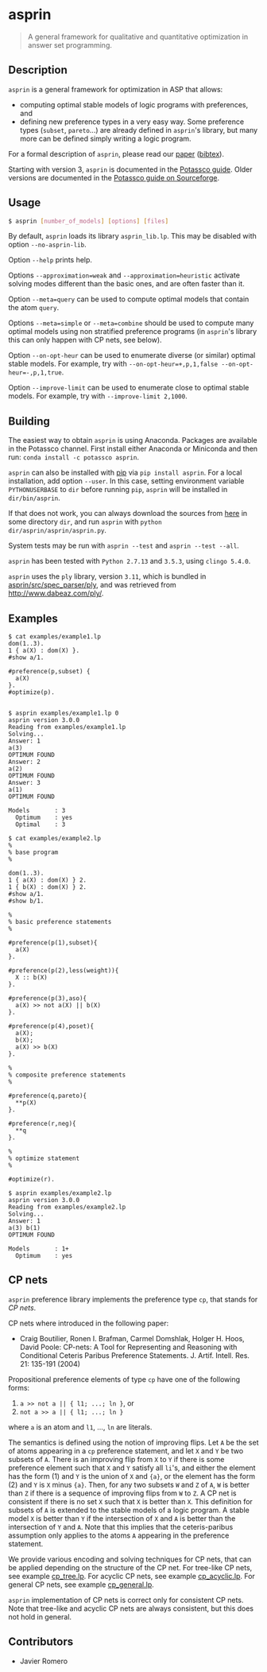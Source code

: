 # asprin
> A general framework for qualitative and quantitative optimization in answer set programming.

## Description
`asprin` is a general framework for optimization in ASP that allows:
* computing optimal stable models of logic programs with preferences, and
* defining new preference types in a very easy way.
Some preference types (`subset`, `pareto`...) are already defined in `asprin`'s library,
but many more can be defined simply writing a logic program.

For a formal description of `asprin`, please read our [paper](https://www.cs.uni-potsdam.de/wv/publications/DBLP_conf/aaai/BrewkaD0S15.pdf) ([bibtex](https://www.cs.uni-potsdam.de/wv/publications/DBLP_conf/aaai/BrewkaD0S15.html)).

Starting with version 3, `asprin` is documented in the [Potassco guide](https://github.com/potassco/guide/releases/).
Older versions are documented in the [Potassco guide on Sourceforge](https://sourceforge.net/projects/potassco/files/guide/).


## Usage
```bash
$ asprin [number_of_models] [options] [files]
```
By default, `asprin` loads its library `asprin_lib.lp`. This may be disabled with option `--no-asprin-lib`.

Option `--help` prints help.

Options `--approximation=weak` and `--approximation=heuristic` activate solving modes different than the basic ones, 
and are often faster than it.

Option `--meta=query` can be used to compute optimal models that contain the atom `query`. 

Options `--meta=simple` or `--meta=combine` should be used to compute many optimal models using
non stratified preference programs (in `asprin`'s library this can only happen with CP nets, see below).

Option `--on-opt-heur` can be used to enumerate diverse (or similar) optimal stable models. 
For example, try with `--on-opt-heur=+,p,1,false --on-opt-heur=-,p,1,true`.

Option `--improve-limit` can be used to enumerate close to optimal stable models.
For example, try with `--improve-limit 2,1000`.

## Building

<!--- TO BE CHANGED -->
The easiest way to obtain `asprin` is using Anaconda. 
Packages are available in the Potassco channel.
First install either Anaconda or Miniconda and then run: 
`conda install -c potassco asprin`.
<!---               -->

`asprin` can also be installed with [pip](https://pip.pypa.io) via
```pip install asprin```. 
For a local installation, add option ```--user```.
In this case, setting environment variable `PYTHONUSERBASE` to `dir` before running `pip`, 
`asprin` will be installed in `dir/bin/asprin`.

<!--- TO BE CHANGED -->
If that does not work, 
you can always download the sources from 
[here](https://github.com/potassco/asprin/releases/download/v3.1.0/asprin-3.1.0.tar.gz) in some directory `dir`,
and run `asprin` with `python dir/asprin/asprin/asprin.py`.
<!---               -->

System tests may be run with ```asprin --test``` and ```asprin --test --all```.

`asprin` has been tested with `Python 2.7.13` and `3.5.3`, using `clingo 5.4.0`.

```asprin``` uses the `ply` library, version `3.11`,
which is bundled in [asprin/src/spec_parser/ply](https://github.com/potassco/asprin/tree/master/asprin/src/spec_parser/ply),
and was retrieved from http://www.dabeaz.com/ply/.

## Examples
```
$ cat examples/example1.lp
dom(1..3).
1 { a(X) : dom(X) }.
#show a/1.

#preference(p,subset) { 
  a(X)
}.
#optimize(p).


$ asprin examples/example1.lp 0
asprin version 3.0.0
Reading from examples/example1.lp
Solving...
Answer: 1
a(3)
OPTIMUM FOUND
Answer: 2
a(2)
OPTIMUM FOUND
Answer: 3
a(1)
OPTIMUM FOUND

Models       : 3
  Optimum    : yes
  Optimal    : 3

$ cat examples/example2.lp
%
% base program
%

dom(1..3).
1 { a(X) : dom(X) } 2.
1 { b(X) : dom(X) } 2.
#show a/1.
#show b/1.

%
% basic preference statements
%

#preference(p(1),subset){
  a(X)
}.

#preference(p(2),less(weight)){
  X :: b(X)
}.

#preference(p(3),aso){
  a(X) >> not a(X) || b(X)
}.

#preference(p(4),poset){
  a(X);
  b(X);
  a(X) >> b(X)
}.

%
% composite preference statements
%

#preference(q,pareto){
  **p(X)
}.

#preference(r,neg){
  **q
}.

%
% optimize statement
%

#optimize(r).

$ asprin examples/example2.lp 
asprin version 3.0.0
Reading from examples/example2.lp
Solving...
Answer: 1
a(3) b(1)
OPTIMUM FOUND

Models       : 1+
  Optimum    : yes
```

## CP nets

`asprin` preference library implements the preference type `cp`,
that stands for *CP nets*.

CP nets where introduced in the following paper:
*  Craig Boutilier, Ronen I. Brafman, Carmel Domshlak, Holger H. Hoos, David Poole:
CP-nets: A Tool for Representing and Reasoning with Conditional Ceteris Paribus Preference Statements. 
J. Artif. Intell. Res. 21: 135-191 (2004)

Propositional preference elements of type `cp` have one of the following forms:
1. `a >> not a || { l1; ...; ln }`, or
2. `not a >> a || { l1; ...; ln }`

where `a` is an atom and `l1`, ..., `ln` are literals.

The semantics is defined using the notion of improving flips.
Let `A` be the set of atoms appearing in a `cp` preference statement,
and let `X` and `Y` be two subsets of `A`.
There is an improving flip from `X` to `Y` if 
there is some preference element such that `X` and `Y` satisfy all `li`'s, and either
the element has the form (1) and `Y` is the union of `X` and `{a}`, 
or 
the element has the form (2) and `Y` is `X` minus `{a}`.
Then, for any two subsets `W` and `Z` of `A`,
`W` is better than `Z` if there is a sequence of improving flips from `W` to `Z`.
A CP net is consistent if there is no set `X` such that `X` is better than `X`.
This definition for subsets of `A` is extended to the stable models of a logic program.
A stable model `X` is better than `Y` if 
the intersection of `X` and `A` is better than the intersection of `Y` and `A`.
Note that this implies that the ceteris-paribus assumption only applies to the atoms `A`
appearing in the preference statement.

We provide various encoding and solving techniques for CP nets, 
that can be applied depending on the structure of the CP net.
For tree-like CP nets, see example [cp_tree.lp](https://github.com/potassco/asprin/blob/master/asprin/examples/cp_tree.lp).
For acyclic CP nets, see example [cp_acyclic.lp](https://github.com/potassco/asprin/blob/master/asprin/examples/cp_acyclic.lp).
For general CP nets, see example [cp_general.lp](https://github.com/potassco/asprin/blob/master/asprin/examples/cp_general.lp).

`asprin` implementation of CP nets is correct only for consistent CP nets.
Note that tree-like and acyclic CP nets are always consistent, but this does not hold in general.


## Contributors

* Javier Romero
